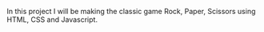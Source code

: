 In this project I will be making the classic game Rock, Paper, Scissors using HTML, CSS and Javascript.
